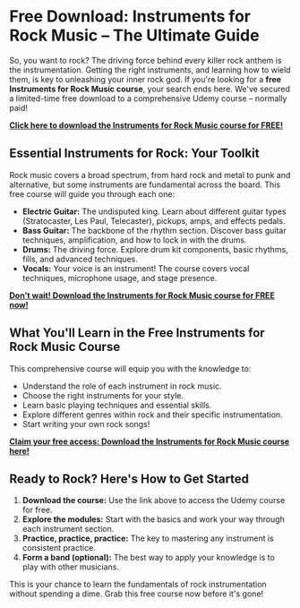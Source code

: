# Free Download: Instruments for Rock Music – The Ultimate Guide

So, you want to rock? The driving force behind every killer rock anthem is the instrumentation. Getting the right instruments, and learning how to wield them, is key to unleashing your inner rock god. If you're looking for a **free Instruments for Rock Music course**, your search ends here. We've secured a limited-time free download to a comprehensive Udemy course – normally paid!

[**Click here to download the Instruments for Rock Music course for FREE!**](https://udemywork.com/instruments-for-rock-music)

## Essential Instruments for Rock: Your Toolkit

Rock music covers a broad spectrum, from hard rock and metal to punk and alternative, but some instruments are fundamental across the board. This free course will guide you through each one:

*   **Electric Guitar:** The undisputed king. Learn about different guitar types (Stratocaster, Les Paul, Telecaster), pickups, amps, and effects pedals.
*   **Bass Guitar:** The backbone of the rhythm section. Discover bass guitar techniques, amplification, and how to lock in with the drums.
*   **Drums:** The driving force. Explore drum kit components, basic rhythms, fills, and advanced techniques.
*   **Vocals:** Your voice is an instrument! The course covers vocal techniques, microphone usage, and stage presence.

[**Don't wait! Download the Instruments for Rock Music course for FREE now!**](https://udemywork.com/instruments-for-rock-music)

## What You'll Learn in the Free Instruments for Rock Music Course

This comprehensive course will equip you with the knowledge to:

*   Understand the role of each instrument in rock music.
*   Choose the right instruments for your style.
*   Learn basic playing techniques and essential skills.
*   Explore different genres within rock and their specific instrumentation.
*   Start writing your own rock songs!

[**Claim your free access: Download the Instruments for Rock Music course here!**](https://udemywork.com/instruments-for-rock-music)

## Ready to Rock? Here's How to Get Started

1.  **Download the course:** Use the link above to access the Udemy course for free.
2.  **Explore the modules:** Start with the basics and work your way through each instrument section.
3.  **Practice, practice, practice:** The key to mastering any instrument is consistent practice.
4.  **Form a band (optional):** The best way to apply your knowledge is to play with other musicians.

This is your chance to learn the fundamentals of rock instrumentation without spending a dime. Grab this free course now before it's gone!
